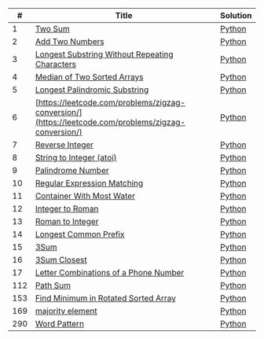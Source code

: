 | # | Title | Solution |
|---| ----- | -------- |
|1|[Two Sum](https://leetcode.com/problems/two-sum/)|[Python](https://github.com/childe/leetcode/blob/master/two-sum/two-sum.py)|
|2|[Add Two Numbers](https://leetcode.com/problems/add-two-numbers/)|[Python](https://github.com/childe/leetcode/blob/master/add-two-numbers/add-two-numbers.py)|
|3|[Longest Substring Without Repeating Characters](https://leetcode.com/problems/longest-substring-without-repeating-characters/)|[Python](https://github.com/childe/leetcode/blob/master/longest-substring-without-repeating-characters/longest-substring-without-repeating-characters.py)|
|4|[Median of Two Sorted Arrays](https://leetcode.com/problems/median-of-two-sorted-arrays/)|[Python](https://github.com/childe/leetcode/blob/master/median-of-two-sorted-arrays/solution.py)|
|5|[Longest Palindromic Substring](https://leetcode.com/problems/longest-palindromic-substring/)|[Python](https://github.com/childe/leetcode/tree/master/longest-palindromic-substring)|
|6|[https://leetcode.com/problems/zigzag-conversion/](https://leetcode.com/problems/zigzag-conversion/)|[Python](https://github.com/childe/leetcode/blob/master/zigzag-conversion/solution.py)|
|7|[Reverse Integer](https://leetcode.com/problems/reverse-integer/)|[Python](https://github.com/childe/leetcode/blob/master/reverse-integer/solution.py)|
|8|[String to Integer (atoi)](https://leetcode.com/problems/string-to-integer-atoi/)|[Python](https://github.com/childe/leetcode/tree/master/string-to-integer-atoi/solution.py)|
|9|[Palindrome Number](https://leetcode.com/problems/palindrome-number/)|[Python](https://github.com/childe/leetcode/tree/master/palindrome-number)|
|10|[Regular Expression Matching](https://leetcode.com/problems/regular-expression-matching/)|[Python](https://github.com/childe/leetcode/blob/master/regular-expression-matching/solution.py)|
|11|[Container With Most Water](https://leetcode.com/problems/container-with-most-water/)|[Python](https://github.com/childe/leetcode/tree/master/container-with-most-water/solution.py)|
|12|[Integer to Roman](https://leetcode.com/problems/integer-to-roman/)|[Python](https://github.com/childe/leetcode/blob/master/integer-to-roman/solution.py)|
|13|[Roman to Integer](https://leetcode.com/problems/roman-to-integer/)|[Python](https://github.com/childe/leetcode/blob/master/roman-to-integer/solution.py)|
|14|[Longest Common Prefix](https://leetcode.com/problems/longest-common-prefix/)|[Python](https://github.com/childe/leetcode/blob/master/longest-common-prefix/solution.py)|
|15|[3Sum](https://leetcode.com/problems/3sum/)|[Python](https://github.com/childe/leetcode/blob/master/3sum/solution.py)|
|16|[3Sum Closest](https://leetcode.com/problems/3sum-closest/)|[Python](https://github.com/childe/leetcode/tree/master/3sum-closest/solution.py)|
|17|[Letter Combinations of a Phone Number](https://leetcode.com/problems/letter-combinations-of-a-phone-number/)|[Python](https://github.com/childe/leetcode/tree/master/letter-combinations-of-a-phone-number/solution.py)|
|112|[Path Sum](https://leetcode.com/problems/path-sum/)|[Python](https://github.com/childe/leetcode/tree/master/path-sum/solution.py)|
|153|[Find Minimum in Rotated Sorted Array](https://leetcode.com/problems/find-minimum-in-rotated-sorted-array/)|[Python](https://github.com/childe/leetcode/tree/master/find-minimum-in-rotated/solution.py)|
|169|[majority element](https://leetcode.com/problems/majority-element/)|[Python](https://github.com/childe/leetcode/tree/master/majority-element/solution.py)|
|290|[Word Pattern](https://leetcode.com/problems/word-pattern/)|[Python](https://github.com/childe/leetcode/tree/master/word-Pattern/solution.py)|
